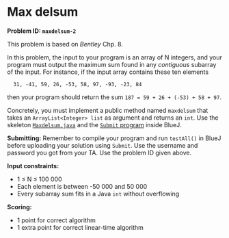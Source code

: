 Max delsum
==========

**Problem ID: `maxdelsum-2`**

This problem is based on *Bentley* Chp. 8.

In this problem, the input to your program is an array of N integers,
and your program must output the maximum sum found
in any *contiguous* subarray of the input.
For instance, if the input array contains these ten elements
```
  31, -41, 59, 26, -53, 58, 97, -93, -23, 84
```
then your program should return the sum `187 = 59 + 26 + (-53) + 58 + 97`.

Concretely, you must implement a public method named
`maxdelsum` that takes an `ArrayList<Integer> list` as argument
and returns an `int`.
Use the skeleton [`Maxdelsum.java`](Maxdelsum.java)
and the [`Submit` program](../../Submit.java) inside BlueJ.

**Submitting:**
Remember to compile your program and run `testAll()` in BlueJ
before uploading your solution using `Submit`.
Use the username and password you got from your TA.
Use the problem ID given above.

**Input constraints:**

  * 1 ≤ N ≤ 100 000
  * Each element is between -50 000 and 50 000
  * Every subarray sum fits in a Java `int` without overflowing

**Scoring:**

  * 1 point for correct algorithm
  * 1 extra point for correct linear-time algorithm
